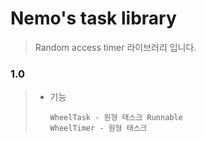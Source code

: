 # Nemo's task library 

> Random access timer 라이브러리 입니다.

### 1.0
> * 기능
> 	```
>   WheelTask - 원형 태스크 Runnable
>   WheelTimer - 원형 태스크
>   ```